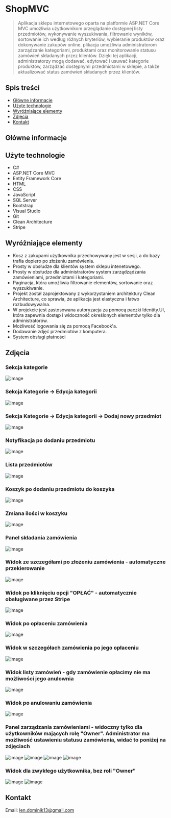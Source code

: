 # ShopMVC
> Aplikacja sklepu internetowego oparta na platformie ASP.NET Core MVC umożliwia użytkownikom przeglądanie dostępnej listy przedmiotów, wykonywanie wyszukiwania, filtrowanie wyników, sortowanie ich według różnych kryteriów, wybieranie produktów oraz dokonywanie zakupów online.
> plikacja umożliwia administratorom zarządzanie kategoriami, produktami oraz monitorowanie statusu zamówień składanych przez klientów. Dzięki tej aplikacji, administratorzy mogą dodawać, edytować i usuwać kategorie produktów, zarządzać dostępnymi przedmiotami w sklepie, a także aktualizować status zamówień składanych przez klientów.
> 
## Spis treści
* [Główne informacje](#główne-informacje)
* [Użyte technologie](#użyte-technologie)
* [Wyróżniające elementy](#wyróżniające-elementy)
* [Zdjęcia](#zdjęcia)
* [Kontakt](#kontakt)


## Główne informacje


## Użyte technologie
- C#
- ASP.NET Core MVC
- Entity Framework Core
- HTML
- CSS
- JavaScript
- SQL Server
- Bootstrap
- Visual Studio
- Git
- Clean Architecture
- Stripe

## Wyróżniające elementy
- Kosz z zakupami użytkownika przechowywany jest w sesji, a do bazy trafia dopiero po złożeniu zamówienia.
- Prosty w obsłudze dla klientów system sklepu intenetowego.
- Prosty w obsłudze dla administratorów system zarządządzania zamówieniami, przedmiotami i kategoriami.
- Paginacja, która umożliwia filtrowanie elementów, sortowanie oraz wyszukiwanie.
- Projekt został zaprojektowany z wykorzystaniem architektury Clean Architecture, co sprawia, że aplikacja jest elastyczna i łatwo rozbudowywalna.
- W projekcie jest zastosowana autoryzacja za pomocą paczki Identity.UI, która zapewnia dostęp i widoczność określonych elementów tylko dla administratorów.
- Możliwość logowania się za pomocą Facebook'a.
- Dodawanie zdjęć przedmiotów z komputera.
- System obsługi płatności


## Zdjęcia
### Sekcja kategorie
![image](https://github.com/lendominik/ShopMVC/assets/138286618/0c2055dc-1f59-4149-ad04-dcb049d00c85)

### Sekcja Kategorie -> Edycja kategorii
![image](https://github.com/lendominik/ShopMVC/assets/138286618/6c15ff24-ba74-41fc-8331-799f589a8d97)

### Sekcja Kategorie -> Edycja kategorii -> Dodaj nowy przedmiot
![image](https://github.com/lendominik/ShopMVC/assets/138286618/580d0caf-d268-4655-87bf-3bf5909d32fc)

### Notyfikacja po dodaniu przedmiotu
![image](https://github.com/lendominik/ShopMVC/assets/138286618/153474db-fe3e-4d4a-b09d-e8967bbee2ca)

### Lista przedmiotów
![image](https://github.com/lendominik/ShopMVC/assets/138286618/cf022e0f-0eb3-4f87-b142-1c02e851babb)

### Koszyk po dodaniu przedmiotu do koszyka
![image](https://github.com/lendominik/ShopMVC/assets/138286618/95e38f3d-9cfe-47a0-951f-07f5937cc81f)

### Zmiana ilości w koszyku
![image](https://github.com/lendominik/ShopMVC/assets/138286618/ff245260-3a2f-49c4-b71d-101801514df5)

### Panel składania zamówienia
![image](https://github.com/lendominik/ShopMVC/assets/138286618/0f0fad50-e9c1-4163-96bd-7cea566dfbfa)

### Widok ze szczegółami po złożeniu zamówienia - automatyczne przekierowanie
![image](https://github.com/lendominik/ShopMVC/assets/138286618/362673b9-410a-4aa7-b2e5-592564f4d639)

### Widok po kliknięciu opcji "OPŁAĆ" - automatycznie obsługiwane przez Stripe
![image](https://github.com/lendominik/ShopMVC/assets/138286618/9d3e4cd0-546c-435f-ab47-e94126539da2)

### Widok po opłaceniu zamówienia
![image](https://github.com/lendominik/ShopMVC/assets/138286618/57c12df2-98fc-4e4f-a70b-fe20523b6e66)

### Widok w szczegółach zamówienia po jego opłaceniu
![image](https://github.com/lendominik/ShopMVC/assets/138286618/e9976362-eba8-434d-9e32-72de2c5ce59b)

### Widok listy zamówień - gdy zamówienie opłacimy nie ma możliwości jego anulownia
![image](https://github.com/lendominik/ShopMVC/assets/138286618/9147e0ef-e036-41e2-84ab-4d30149b56f4)

### Widok po anulowaniu zamówienia
![image](https://github.com/lendominik/ShopMVC/assets/138286618/961415e0-ece1-460a-9132-3332a33a503e)

### Panel zarządzania zamówieniami - widoczny tylko dla użytkowników mających rolę "Owner". Administrator ma możliwość ustawieniu statusu zamówienia, widać to poniżej na zdjęciach
![image](https://github.com/lendominik/ShopMVC/assets/138286618/17532726-3c77-4938-995d-8b54a1478525)
![image](https://github.com/lendominik/ShopMVC/assets/138286618/de6f07dd-9857-4e58-8915-a53fe9ee2e73)
![image](https://github.com/lendominik/ShopMVC/assets/138286618/840b041d-e6ec-4ed3-8030-4e3b6d385ec3)
![image](https://github.com/lendominik/ShopMVC/assets/138286618/f0a3efed-3cbc-4f30-86f3-fdb69d8ce219)


### Widok dla zwykłego użytkownika, bez roli "Owner"

![image](https://github.com/lendominik/ShopMVC/assets/138286618/246a9266-1996-4466-a7ce-bf046ef075a4)
![image](https://github.com/lendominik/ShopMVC/assets/138286618/9875f3ab-3106-4926-8a2b-2838c08f1e91)

## Kontakt
Email: len.dominik13@gmail.com
